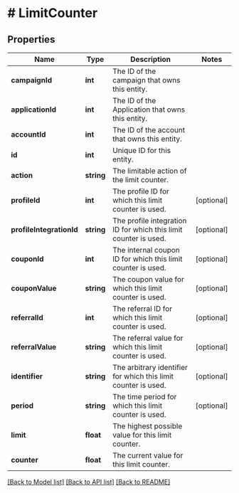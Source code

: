 # # LimitCounter

## Properties

Name | Type | Description | Notes
------------ | ------------- | ------------- | -------------
**campaignId** | **int** | The ID of the campaign that owns this entity. | 
**applicationId** | **int** | The ID of the Application that owns this entity. | 
**accountId** | **int** | The ID of the account that owns this entity. | 
**id** | **int** | Unique ID for this entity. | 
**action** | **string** | The limitable action of the limit counter. | 
**profileId** | **int** | The profile ID for which this limit counter is used. | [optional] 
**profileIntegrationId** | **string** | The profile integration ID for which this limit counter is used. | [optional] 
**couponId** | **int** | The internal coupon ID for which this limit counter is used. | [optional] 
**couponValue** | **string** | The coupon value for which this limit counter is used. | [optional] 
**referralId** | **int** | The referral ID for which this limit counter is used. | [optional] 
**referralValue** | **string** | The referral value for which this limit counter is used. | [optional] 
**identifier** | **string** | The arbitrary identifier for which this limit counter is used. | [optional] 
**period** | **string** | The time period for which this limit counter is used. | [optional] 
**limit** | **float** | The highest possible value for this limit counter. | 
**counter** | **float** | The current value for this limit counter. | 

[[Back to Model list]](../../README.md#documentation-for-models) [[Back to API list]](../../README.md#documentation-for-api-endpoints) [[Back to README]](../../README.md)


